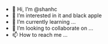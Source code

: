 - 👋 Hi, I’m @shanhc
- 👀 I’m interested in it and black apple
- 🌱 I’m currently learning ...
- 💞️ I’m looking to collaborate on ...
- 📫 How to reach me ...

<!---
shanhc/shanhc is a ✨ special ✨ repository because its `README.md` (this file) appears on your GitHub profile.
You can click the Preview link to take a look at your changes.
--->
